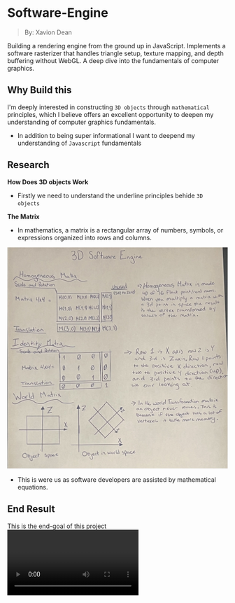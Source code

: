 # Software-Engine
> By: Xavion Dean 

Building a rendering engine from the ground up in JavaScript. Implements a software rasterizer that handles triangle setup, texture mapping, and depth buffering without WebGL. A deep dive into the fundamentals of computer graphics.

## Why Build this 

I'm deeply interested in constructing `3D objects` through `mathematical` principles, which I believe offers an excellent opportunity to deepen my understanding of computer graphics fundamentals.

- In addition to being super informational I want to deepend my understanding of `Javascript` fundamentals 

## Research

**How Does 3D objects Work**

- Firstly we need to understand the underline principles behide `3D objects`

**The Matrix**

- In mathematics, a matrix is a rectangular array of numbers, symbols, or expressions organized into rows and columns.

![alt text](IMG_3072.jpeg)

- This is were us as software developers are assisted by mathematical equations.



## End Result

This is the end-goal of this project 
<video controls src="Recording 2025-09-30 202429.mp4" title="Title"></video>